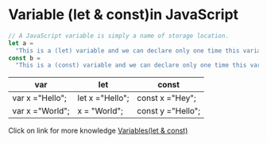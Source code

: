 # Variable (let & const)in JavaScript

```javascript
// A JavaScript variable is simply a name of storage location.
let a =
  "This is a (let) variable and we can declare only one time this variable and we can reassign this variable.";
const b =
  "This is a (const) variable and we can declare only one time this variable and we can't reassign this variable.";

```
|var            |let            |const|
|---------------|---------------|-----------------|
|var x ="Hello";|let x ="Hello";|const x ="Hey";|
|var x ="World";| x = "World";|const y ="Hello";|

Click on link for more knowledge [Variables(let & const)](../js/6.variables(let%20%26%20const).js)
